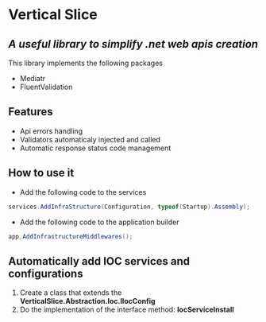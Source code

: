 # Vertical Slice
## _A useful library to simplify .net web apis creation_

This library implements the following packages
- Mediatr
- FluentValidation

## Features

- Api errors handling
- Validators automaticaly injected and called
- Automatic response status code management

## How to use it
- Add the following code to the services
```cs
services.AddInfraStructure(Configuration, typeof(Startup).Assembly);
```

- Add the following code to the application builder
```cs
app.AddInfrastructureMiddlewares();
```

## Automatically add IOC services and configurations
1. Create a class that extends the **VerticalSlice.Abstraction.Ioc.IIocConfig**
2. Do the implementation of the interface method: **IocServiceInstall**
